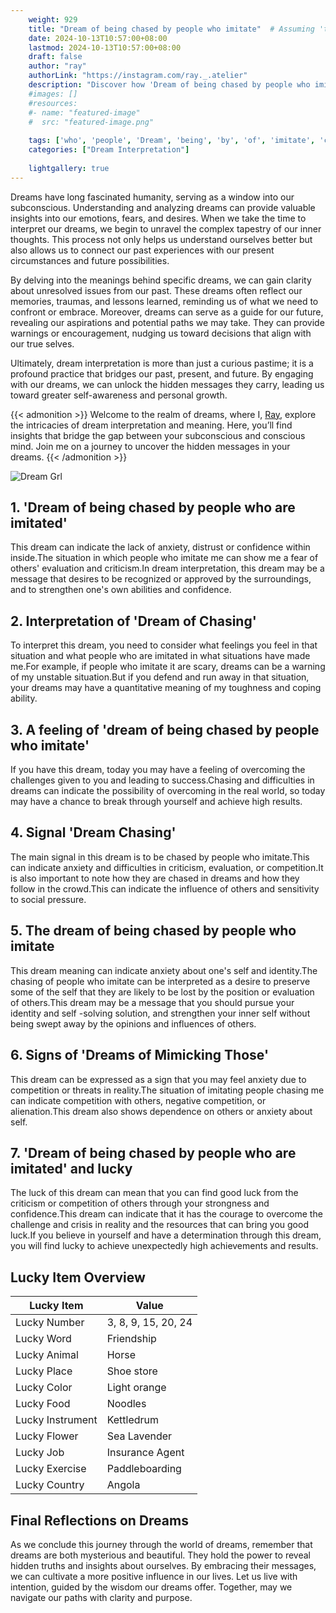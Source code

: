 ```yaml
---
    weight: 929
    title: "Dream of being chased by people who imitate"  # Assuming 'title' column exists
    date: 2024-10-13T10:57:00+08:00
    lastmod: 2024-10-13T10:57:00+08:00
    draft: false
    author: "ray"
    authorLink: "https://instagram.com/ray._.atelier"
    description: "Discover how 'Dream of being chased by people who imitate' can interpret your future and uncover its significant meanings in your life."
    #images: []
    #resources:
    #- name: "featured-image"
    #  src: "featured-image.png"
    
    tags: ['who', 'people', 'Dream', 'being', 'by', 'of', 'imitate', 'chased']
    categories: ["Dream Interpretation"]
    
    lightgallery: true
---
```

    
Dreams have long fascinated humanity, serving as a window into our subconscious. Understanding and analyzing dreams can provide valuable insights into our emotions, fears, and desires. When we take the time to interpret our dreams, we begin to unravel the complex tapestry of our inner thoughts. This process not only helps us understand ourselves better but also allows us to connect our past experiences with our present circumstances and future possibilities.

By delving into the meanings behind specific dreams, we can gain clarity about unresolved issues from our past. These dreams often reflect our memories, traumas, and lessons learned, reminding us of what we need to confront or embrace. Moreover, dreams can serve as a guide for our future, revealing our aspirations and potential paths we may take. They can provide warnings or encouragement, nudging us toward decisions that align with our true selves.

Ultimately, dream interpretation is more than just a curious pastime; it is a profound practice that bridges our past, present, and future. By engaging with our dreams, we can unlock the hidden messages they carry, leading us toward greater self-awareness and personal growth.

{{< admonition >}}
Welcome to the realm of dreams, where I, [Ray](https://instagram.com/ray._.atelier), explore the intricacies of dream interpretation and meaning. Here, you’ll find insights that bridge the gap between your subconscious and conscious mind. Join me on a journey to uncover the hidden messages in your dreams.
{{< /admonition >}}

![Dream Grl](https://cdn.pixabay.com/photo/2017/11/02/03/35/gothic-2910057_1280.jpg "Dream Grl")

## 1. 'Dream of being chased by people who are imitated'
This dream can indicate the lack of anxiety, distrust or confidence within inside.The situation in which people who imitate me can show me a fear of others' evaluation and criticism.In dream interpretation, this dream may be a message that desires to be recognized or approved by the surroundings, and to strengthen one's own abilities and confidence.

## 2. Interpretation of 'Dream of Chasing'
To interpret this dream, you need to consider what feelings you feel in that situation and what people who are imitated in what situations have made me.For example, if people who imitate it are scary, dreams can be a warning of my unstable situation.But if you defend and run away in that situation, your dreams may have a quantitative meaning of my toughness and coping ability.

## 3. A feeling of 'dream of being chased by people who imitate'
If you have this dream, today you may have a feeling of overcoming the challenges given to you and leading to success.Chasing and difficulties in dreams can indicate the possibility of overcoming in the real world, so today may have a chance to break through yourself and achieve high results.

## 4. Signal 'Dream Chasing'
The main signal in this dream is to be chased by people who imitate.This can indicate anxiety and difficulties in criticism, evaluation, or competition.It is also important to note how they are chased in dreams and how they follow in the crowd.This can indicate the influence of others and sensitivity to social pressure.

## 5. The dream of being chased by people who imitate
This dream meaning can indicate anxiety about one's self and identity.The chasing of people who imitate can be interpreted as a desire to preserve some of the self that they are likely to be lost by the position or evaluation of others.This dream may be a message that you should pursue your identity and self -solving solution, and strengthen your inner self without being swept away by the opinions and influences of others.

## 6. Signs of 'Dreams of Mimicking Those'
This dream can be expressed as a sign that you may feel anxiety due to competition or threats in reality.The situation of imitating people chasing me can indicate competition with others, negative competition, or alienation.This dream also shows dependence on others or anxiety about self.

## 7. 'Dream of being chased by people who are imitated' and lucky
The luck of this dream can mean that you can find good luck from the criticism or competition of others through your strongness and confidence.This dream can indicate that it has the courage to overcome the challenge and crisis in reality and the resources that can bring you good luck.If you believe in yourself and have a determination through this dream, you will find lucky to achieve unexpectedly high achievements and results.

## Lucky Item Overview
| Lucky Item          | Value              |
|---------------|--------------------|
| Lucky Number        | 3, 8, 9, 15, 20, 24  |
| Lucky Word          | Friendship |
| Lucky Animal        | Horse |
| Lucky Place         | Shoe store     |
| Lucky Color         | Light orange     |
| Lucky Food          | Noodles      |
| Lucky Instrument    | Kettledrum |
| Lucky Flower        | Sea Lavender    |
| Lucky Job           | Insurance Agent       |
| Lucky Exercise      | Paddleboarding  |
| Lucky Country       | Angola    |


##  Final Reflections on Dreams

As we conclude this journey through the world of dreams, remember that dreams are both mysterious and beautiful. They hold the power to reveal hidden truths and insights about ourselves. By embracing their messages, we can cultivate a more positive influence in our lives. Let us live with intention, guided by the wisdom our dreams offer. Together, may we navigate our paths with clarity and purpose.
